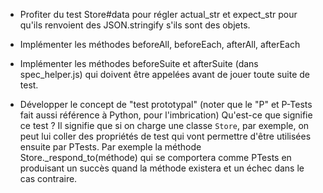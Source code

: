 * Profiter du test Store#data pour régler actual_str et expect_str pour qu'ils renvoient des JSON.stringify s'ils sont des objets.

* Implémenter les méthodes beforeAll, beforeEach, afterAll, afterEach
* Implémenter les méthodes beforeSuite et afterSuite (dans spec_helper.js) qui doivent être appelées avant de jouer toute suite de test.
* Développer le concept de "test prototypal" (noter que le "P" et P-Tests fait aussi référence à Python, pour l'imbrication)
  Qu'est-ce que signifie ce test ? Il signifie que si on charge une classe `Store`, par exemple, on peut lui coller des propriétés de test qui vont permettre d'être utilisées ensuite par PTests.
  Par exemple la méthode Store._respond_to(méthode) qui se comportera comme PTests en produisant un succès quand la méthode existera et un échec dans le cas contraire.
